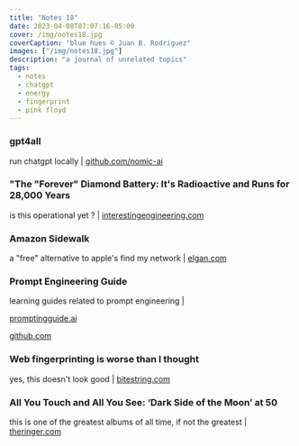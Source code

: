 ```yaml
---
title: "Notes 18"
date: 2023-04-08T07:07:16-05:00
cover: /img/notes18.jpg
coverCaption: "blue hues © Juan B. Rodriguez"
images: ["/img/notes18.jpg"]
description: "a journal of unrelated topics"
tags:
  - notes
  - chatgpt
  - energy
  - fingerprint
  - pink floyd
---
```


### gpt4all

run chatgpt locally | [github.com/nomic-ai](https://github.com/nomic-ai/gpt4all)

### "The "Forever" Diamond Battery: It's Radioactive and Runs for 28,000 Years

is this operational yet ? | [interestingengineering.com](https://interestingengineering.com/science/new-nuclear-waste-fueled-batteries-could-last-for-more-than-a-millennium-firm-claims)

### Amazon Sidewalk

a "free" alternative to apple's find my network | [elgan.com](https://elgan.com/amazon-sidewalk-is-actually-amazing-i-cant-wait-to-see-what-startups-do-with-it)

### Prompt Engineering Guide

learning guides related to prompt engineering |

[promptingguide.ai](https://www.promptingguide.ai)

[github.com](https://github.com/dair-ai/Prompt-Engineering-Guide)

### Web fingerprinting is worse than I thought

yes, this doesn't look good | [bitestring.com](https://www.bitestring.com/posts/2023-03-19-web-fingerprinting-is-worse-than-I-thought.html)

### All You Touch and All You See: ‘Dark Side of the Moon’ at 50

this is one of the greatest albums of all time, if not the greatest | [theringer.com](https://www.theringer.com/music/2023/3/1/23617038/pink-floyd-dark-side-of-the-moon-legacy-anniversary-50th)
